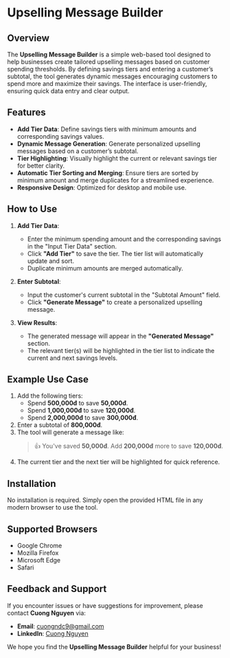 # Upselling Message Builder

## Overview
The **Upselling Message Builder** is a simple web-based tool designed to help businesses create tailored upselling messages based on customer spending thresholds. By defining savings tiers and entering a customer’s subtotal, the tool generates dynamic messages encouraging customers to spend more and maximize their savings. The interface is user-friendly, ensuring quick data entry and clear output.

## Features
- **Add Tier Data**: Define savings tiers with minimum amounts and corresponding savings values.
- **Dynamic Message Generation**: Generate personalized upselling messages based on a customer’s subtotal.
- **Tier Highlighting**: Visually highlight the current or relevant savings tier for better clarity.
- **Automatic Tier Sorting and Merging**: Ensure tiers are sorted by minimum amount and merge duplicates for a streamlined experience.
- **Responsive Design**: Optimized for desktop and mobile use.

## How to Use
1. **Add Tier Data**:
   - Enter the minimum spending amount and the corresponding savings in the "Input Tier Data" section.
   - Click **"Add Tier"** to save the tier. The tier list will automatically update and sort.
   - Duplicate minimum amounts are merged automatically.

2. **Enter Subtotal**:
   - Input the customer's current subtotal in the "Subtotal Amount" field.
   - Click **"Generate Message"** to create a personalized upselling message.

3. **View Results**:
   - The generated message will appear in the **"Generated Message"** section.
   - The relevant tier(s) will be highlighted in the tier list to indicate the current and next savings levels.

## Example Use Case
1. Add the following tiers:
   - Spend **500,000đ** to save **50,000đ**.
   - Spend **1,000,000đ** to save **120,000đ**.
   - Spend **2,000,000đ** to save **300,000đ**.
2. Enter a subtotal of **800,000đ**.
3. The tool will generate a message like:
   > 👍 You've saved **50,000đ**. Add **200,000đ** more to save **120,000đ**.
4. The current tier and the next tier will be highlighted for quick reference.

## Installation
No installation is required. Simply open the provided HTML file in any modern browser to use the tool.

## Supported Browsers
- Google Chrome
- Mozilla Firefox
- Microsoft Edge
- Safari

## Feedback and Support
If you encounter issues or have suggestions for improvement, please contact **Cuong Nguyen** via:
- **Email**: [cuongndc9@gmail.com](mailto:cuongndc9@gmail.com)
- **LinkedIn**: [Cuong Nguyen](https://www.linkedin.com/in/cuong9)

We hope you find the **Upselling Message Builder** helpful for your business!
